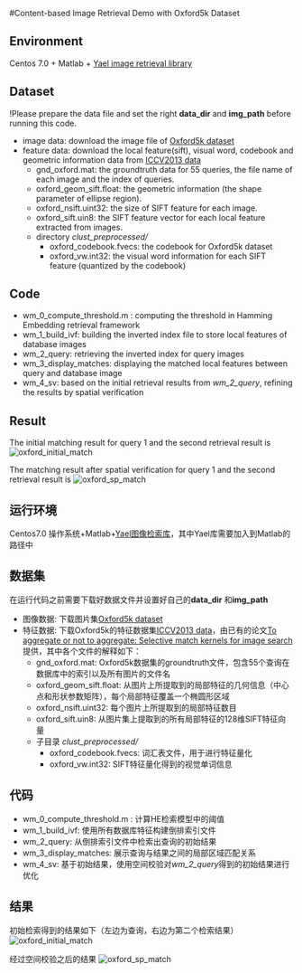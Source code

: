 #Content-based Image Retrieval Demo with Oxford5k Dataset

## Environment
Centos 7.0 + Matlab + [Yael image retrieval library](https://gforge.inria.fr/frs/download.php/file/34218/yael_matlab_linux64_v438.tar.gz)

## Dataset
  !Please prepare the data file and set the right **data_dir** and **img_path** before running this code.
- image data: download the image file of [Oxford5k dataset](http://www.robots.ox.ac.uk/~vgg/data/oxbuildings/oxbuild_images.tgz)
- feature data: download the local feature(sift), visual word, codebook and geometric information data from [ICCV2013 data](ftp://ftp.irisa.fr/local/texmex/corpus/iccv2013/)
  - gnd_oxford.mat: the groundtruth data for 55 queries, the file name of each image and the index of queries.
  - oxford_geom_sift.float: the geometric information (the shape parameter of ellipse region).
  - oxford_nsift.uint32: the size of SIFT feature for each image.
  - oxford_sift.uin8: the SIFT feature vector for each local feature extracted from images.
  - directory *clust_preprocessed/*
    - oxford_codebook.fvecs: the codebook for Oxford5k dataset
    - oxford_vw.int32: the visual word information for each SIFT feature (quantized by the codebook)
  
## Code
- wm_0_compute_threshold.m : computing the threshold in Hamming Embedding retrieval framework
- wm_1_build_ivf: building the inverted index file to store local features of database images
- wm_2_query: retrieving the inverted index for query images
- wm_3_display_matches: displaying the matched local features between query and database image
- wm_4_sv: based on the initial retrieval results from *wm_2_query*, refining the results by spatial verification


## Result
The initial matching result for query 1 and the second retrieval result is ![oxford_initial_match]()

The matching result after spatial verification for query 1 and the second retrieval result is ![oxford_sp_match]()


## 运行环境
Centos7.0 操作系统+Matlab+[Yael图像检索库](https://gforge.inria.fr/frs/download.php/file/34218/yael_matlab_linux64_v438.tar.gz)，其中Yael库需要加入到Matlab的路径中

## 数据集
在运行代码之前需要下载好数据文件并设置好自己的**data_dir** 和**img_path**
- 图像数据: 下载图片集[Oxford5k dataset](http://www.robots.ox.ac.uk/~vgg/data/oxbuildings/oxbuild_images.tgz)
- 特征数据: 下载Oxford5k的特征数据集[ICCV2013 data](ftp://ftp.irisa.fr/local/texmex/corpus/iccv2013/)，由已有的论文[To aggregate or not to aggregate: Selective match kernels for image search](http://hal.inria.fr/docs/00/86/46/84/PDF/iccv13_tolias.pdf)提供，其中各个文件的解释如下：
  - gnd_oxford.mat: Oxford5k数据集的groundtruth文件，包含55个查询在数据库中的索引以及所有图片的文件名
  - oxford_geom_sift.float: 从图片上所提取到的局部特征的几何信息（中心点和形状参数矩阵），每个局部特征覆盖一个椭圆形区域
  - oxford_nsift.uint32: 每个图片上所提取到的局部特征数目
  - oxford_sift.uin8: 从图片集上提取到的所有局部特征的128维SIFT特征向量
  - 子目录 *clust_preprocessed/*
    - oxford_codebook.fvecs: 词汇表文件，用于进行特征量化
    - oxford_vw.int32: SIFT特征量化得到的视觉单词信息
  
## 代码
- wm_0_compute_threshold.m : 计算HE检索模型中的阈值
- wm_1_build_ivf: 使用所有数据库特征构建倒排索引文件
- wm_2_query: 从倒排索引文件中检索出查询的初始结果
- wm_3_display_matches: 展示查询与结果之间的局部区域匹配关系
- wm_4_sv: 基于初始结果，使用空间校验对*wm_2_query*得到的初始结果进行优化


## 结果
初始检索得到的结果如下（左边为查询，右边为第二个检索结果） ![oxford_initial_match]()

经过空间校验之后的结果 ![oxford_sp_match]()